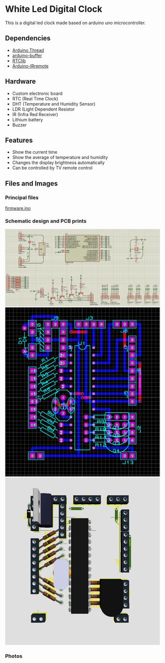 # White Led Digital Clock
This is a digital led clock made based on arduino uno microcontroller.

## Dependencies
- [Arduino Thread](https://github.com/ivanseidel/ArduinoThread)
- [arduino-buffer](https://github.com/daviinacio/arduino-buffer)
- [RTClib](https://github.com/adafruit/RTClib)
- [Arduino-IRremote](https://github.com/z3t0/Arduino-IRremote)

## Hardware
- Custom electronic board
- RTC (Real Time Clock)
- DHT (Temperature and Humidity Sensor)
- LDR (Light Dependent Resistor
- IR (Infra Red Receiver)
- Lithium battery
- Buzzer

## Features
- Show the current time
- Show the average of temperature and humidity
- Changes the display brightness automatically
- Can be controlled by TV remote control

## Files and Images

### Principal files
[firmware.ino](https://github.com/daviinacio/White_Led_Digital_Clock/blob/master/firmware/firmware.ino)

### Schematic design and PCB prints
![Schematic design](https://github.com/daviinacio/White_Led_Digital_Clock/blob/master/hardware/prints_v2/Schematic_design.png)
![PCB layout](https://github.com/daviinacio/White_Led_Digital_Clock/blob/master/hardware/prints_v2/PCB_layout.png)
![PCB preview](https://github.com/daviinacio/White_Led_Digital_Clock/blob/master/hardware/prints_v2/PCB_preview.png)

### Photos

